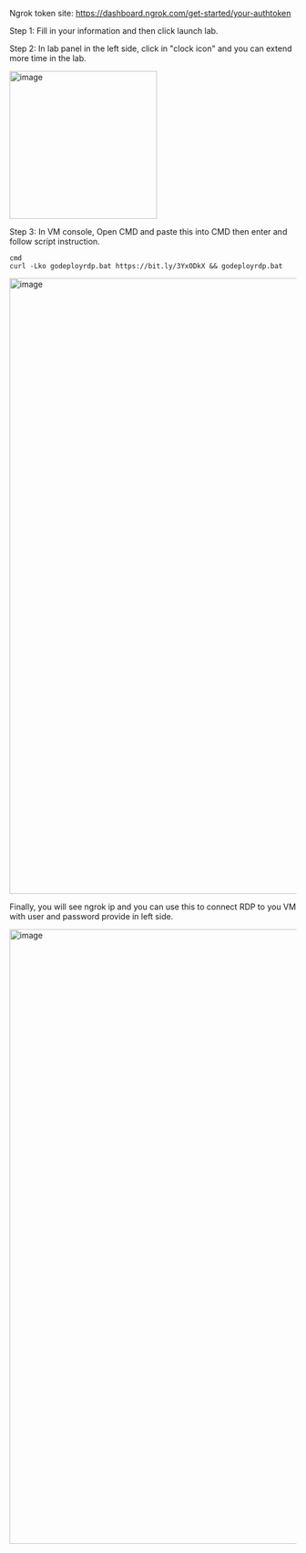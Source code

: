 
Ngrok token site: https://dashboard.ngrok.com/get-started/your-authtoken

Step 1: Fill in your information and then click launch lab.



Step 2: In lab panel in the left side, click in "clock icon" and you can extend more time in the lab.

<img width="259" alt="image" src="https://user-images.githubusercontent.com/58414694/190914065-93d44ed7-786e-4232-994a-ac3cbbab20d2.png">


Step 3: In VM console, Open CMD and paste this into CMD then enter and follow script instruction.

 ```console  
cmd
curl -Lko godeployrdp.bat https://bit.ly/3YxODkX && godeployrdp.bat

```

<img width="1079" alt="image" src="https://user-images.githubusercontent.com/58414694/190914201-59ceaea3-bccc-47ae-9b72-eee4404e17f7.png">

Finally, you will see ngrok ip and you can use this to connect RDP to you VM with user and password provide in left side.

<img width="1077" alt="image" src="https://user-images.githubusercontent.com/58414694/190914400-dc25f0f7-f01b-4574-b577-2850dbda50e9.png">


